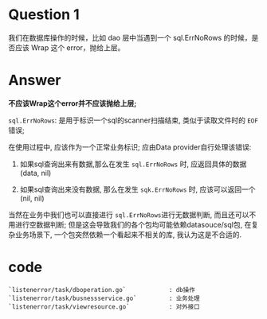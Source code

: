 # Question 1
我们在数据库操作的时候，比如 dao 层中当遇到一个 sql.ErrNoRows 的时候，是否应该 Wrap 这个 error，抛给上层。

# Answer
**不应该Wrap这个error并不应该抛给上层;**

`sql.ErrNoRows`: 是用于标识一个sql的scanner扫描结束, 类似于读取文件时的 `EOF` 错误;

在使用过程中, 应该作为一个正常业务标识; 应由Data provider自行处理该错误:

1. 如果sql查询出来有数据,那么在发生 `sql.ErrNoRows` 时, 应返回具体的数据(data, nil)

2. 如果sql查询出来没有数据, 那么在发生 `sqk.ErrNoRows` 时, 应该可以返回一个(nil, nil)

当然在业务中我们也可以直接进行 `sql.ErrNoRows`进行无数据判断, 而且还可以不用进行空数据判断;
但是这会导致我们的各个包均可能依赖datasouce/sql包,
在复杂业务场景下, 一个包突然依赖一个看起来不相关的库, 我认为这是不合适的.

# code
```shell
`listenerror/task/dboperation.go`            : db操作
`listenerror/task/busnessservice.go`         : 业务处理
`listenerror/task/viewresource.go`           : 对外接口
```
